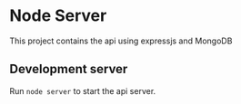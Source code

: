# Node Server

This project contains the api using expressjs and MongoDB

## Development server

Run `node server` to start the api server.
